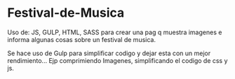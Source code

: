 # Festival-de-Musica
Uso de:  JS, GULP, HTML, SASS para crear una pag q muestra imagenes e informa algunas cosas sobre un festival de musica.

Se hace uso de Gulp para simplificar codigo y dejar esta con un mejor rendimiento... Ejp comprimiendo Imagenes, simplificando el codigo de css y js.
